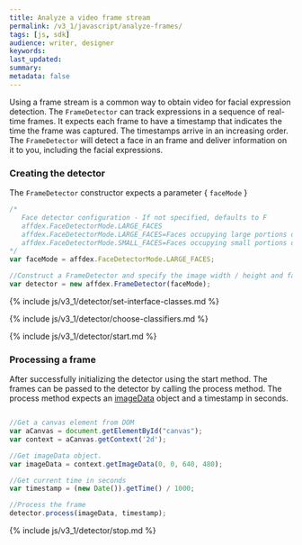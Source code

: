 ```yaml
---
title: Analyze a video frame stream
permalink: /v3_1/javascript/analyze-frames/
tags: [js, sdk]
audience: writer, designer
keywords:
last_updated:
summary:
metadata: false
---
```


Using a frame stream is a common way to obtain video for facial expression detection. The ```FrameDetector``` can track expressions in a sequence of real-time frames. It expects each frame to have a timestamp that indicates the time the frame was captured. The timestamps arrive in an increasing order. The ```FrameDetector``` will detect a face in an frame and deliver information on it to you, including the facial expressions.


### Creating the detector

The ```FrameDetector``` constructor expects a parameter { `faceMode` }

```js
/*
   Face detector configuration - If not specified, defaults to F
   affdex.FaceDetectorMode.LARGE_FACES
   affdex.FaceDetectorMode.LARGE_FACES=Faces occupying large portions of the frame
   affdex.FaceDetectorMode.SMALL_FACES=Faces occupying small portions of the frame
*/
var faceMode = affdex.FaceDetectorMode.LARGE_FACES;

//Construct a FrameDetector and specify the image width / height and face detector mode.
var detector = new affdex.FrameDetector(faceMode);
```

{% include js/v3_1/detector/set-interface-classes.md %}

{% include js/v3_1/detector/choose-classifiers.md %}

{% include js/v3_1/detector/start.md %}

### Processing a frame
After successfully initializing the detector using the start method. The frames can be passed to the detector by calling the process method. The process method expects an [imageData](https://developer.mozilla.org/en-US/docs/Web/API/ImageData) object and a timestamp in seconds.  

```javascript

//Get a canvas element from DOM
var aCanvas = document.getElementById("canvas");
var context = aCanvas.getContext('2d');

//Get imageData object.
var imageData = context.getImageData(0, 0, 640, 480);

//Get current time in seconds
var timestamp = (new Date()).getTime() / 1000;

//Process the frame
detector.process(imageData, timestamp);
```

{% include js/v3_1/detector/stop.md %}
